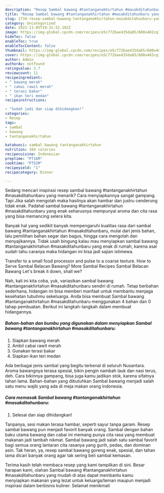 ```yaml
---
description: "Resep Sambal bawang #tantanganakhirtahun #masakditahunbaru yang Enak"
title: "Resep Sambal bawang #tantanganakhirtahun #masakditahunbaru yang Enak"
slug: 1734-resep-sambal-bawang-tantanganakhirtahun-masakditahunbaru-yang-enak
category: Uncategorized
date: 2022-11-05T19:31:52.192Z
image: https://img-global.cpcdn.com/recipes/e5c772bae435da85/680x482cq70/sambal-bawang-tantanganakhirtahun-masakditahunbaru-foto-resep-utama.jpg
hideToc: false
enableToc: true
enableTocContent: false
thumbnail: https://img-global.cpcdn.com/recipes/e5c772bae435da85/680x482cq70/sambal-bawang-tantanganakhirtahun-masakditahunbaru-foto-resep-utama.jpg
cover: https://img-global.cpcdn.com/recipes/e5c772bae435da85/680x482cq70/sambal-bawang-tantanganakhirtahun-masakditahunbaru-foto-resep-utama.jpg
author: Admin
authorAv: notfound
ratingvalue: 3.7
reviewcount: 11
recipeingredient:
- " bawang merah"
- " cabai rawit merah"
- " terasi bakar"
- " ikan teri medan"
recipeinstructions:

- "Sudah jadi dan siap dihidangkan!"
categories:
- Resep
tags:
- sambal
- bawang
- tantanganakhirtahun

katakunci: sambal bawang tantanganakhirtahun 
nutrition: 164 calories
recipecuisine: Indonesian
preptime: "PT16M"
cooktime: "PT52M"
recipeyield: "1"
recipecategory: Dinner

---
```



Sedang mencari inspirasi resep sambal bawang #tantanganakhirtahun #masakditahunbaru yang menarik? Cara menyiapkannya sangat gampang. Tapi Jika salah mengolah maka hasilnya akan hambar dan justru cenderung tidak enak. Padahal sambal bawang #tantanganakhirtahun #masakditahunbaru yang enak seharusnya mempunyai aroma dan cita rasa yang bisa memancing selera kita.


Banyak hal yang sedikit banyak mempengaruhi kualitas rasa dari sambal bawang #tantanganakhirtahun #masakditahunbaru, mulai dari jenis bahan, lalu pemilihan bahan segar dan bagus, hingga cara mengolah dan menyajikannya. Tidak usah bingung kalau mau menyiapkan sambal bawang #tantanganakhirtahun #masakditahunbaru yang enak di rumah, karena asal sudah tahu caranya maka hidangan ini bisa jadi sajian istimewa.

Transfer to a small food processor and pulse to a coarse texture. How to Serve Sambal Belacan Bawang? More Sambal Recipes Sambal Belacan Bawang Let&#39;s break it down, shall we?


Nah, kali ini kita coba, yuk, variasikan sambal bawang #tantanganakhirtahun #masakditahunbaru sendiri di rumah. Tetap berbahan sederhana, hidangan ini bisa memberi manfaat untuk membantu menjaga kesehatan tubuhmu sekeluarga. Anda bisa membuat Sambal bawang #tantanganakhirtahun #masakditahunbaru menggunakan 4 bahan dan 0 tahap pembuatan. Berikut ini langkah-langkah dalam membuat hidangannya.

<!--inarticleads1-->

##### Bahan-bahan dan bumbu yang digunakan dalam menyiapkan Sambal bawang #tantanganakhirtahun #masakditahunbaru:

1. Siapkan  bawang merah
1. Ambil  cabai rawit merah
1. Gunakan  terasi bakar
1. Siapkan  ikan teri medan


Ada berbagai jenis sambal yang begitu terkenal di seluruh Nusantara. Aroma bawangnya terasa spesial, bikin pengin nambah lauk dan nasi terus, deh. Cara bikinnya gampang, bisa juga kamu jadikan stok, karena sifatnya tahan lama. Bahan-bahan yang dibutuhkan Sambal bawang menjadi salah satu menu wajib yang ada di meja makan orang Indonesia. 

<!--inarticleads2-->

##### Cara memasak Sambal bawang #tantanganakhirtahun #masakditahunbaru:


1. Selesai dan siap dihidangkan!

Tanpanya, sesi makan terasa hambar, seperti sayur tanpa garam. Resep sambal bawang pun menjadi favorit banyak orang. Sambal dengan bahan baku utama bawang dan cabai ini memang punya cita rasa yang membuat makanan jadi tambah nikmat. Sambal bawang jadi salah satu sambal favorit bagi semua orang lantaran cita rasanya yang gurih, pedas, dan dominan asin. Tak heran, ya, resep sambal bawang goreng enak, spesial, dan tahan lama dicari banyak orang agar tak sering beli sambal kemasan. 

Terima kasih telah membaca resep yang kami tampilkan di sini. Besar harapan kami, olahan Sambal bawang #tantanganakhirtahun #masakditahunbaru yang mudah di atas dapat membantu kamu menyiapkan makanan yang lezat untuk keluarga/teman maupun menjadi inspirasi dalam berbisnis kuliner. Selamat menikmati
